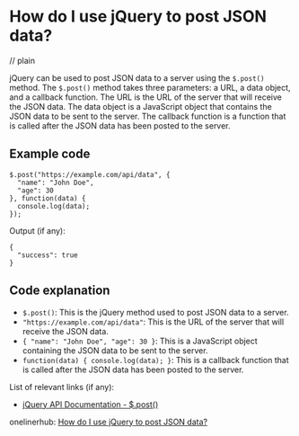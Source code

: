 # How do I use jQuery to post JSON data?
// plain

jQuery can be used to post JSON data to a server using the `$.post()` method. The `$.post()` method takes three parameters: a URL, a data object, and a callback function. The URL is the URL of the server that will receive the JSON data. The data object is a JavaScript object that contains the JSON data to be sent to the server. The callback function is a function that is called after the JSON data has been posted to the server.

## Example code

```
$.post("https://example.com/api/data", {
  "name": "John Doe",
  "age": 30
}, function(data) {
  console.log(data);
});
```

Output (if any):
```
{
  "success": true
}
```

## Code explanation

- `$.post()`: This is the jQuery method used to post JSON data to a server.
- `"https://example.com/api/data"`: This is the URL of the server that will receive the JSON data.
- `{ "name": "John Doe", "age": 30 }`: This is a JavaScript object containing the JSON data to be sent to the server.
- `function(data) { console.log(data); }`: This is a callback function that is called after the JSON data has been posted to the server.

List of relevant links (if any):
- [jQuery API Documentation - $.post()](https://api.jquery.com/jquery.post/)

onelinerhub: [How do I use jQuery to post JSON data?](https://onelinerhub.com/jquery/how-do-i-use-jquery-to-post-json-data)